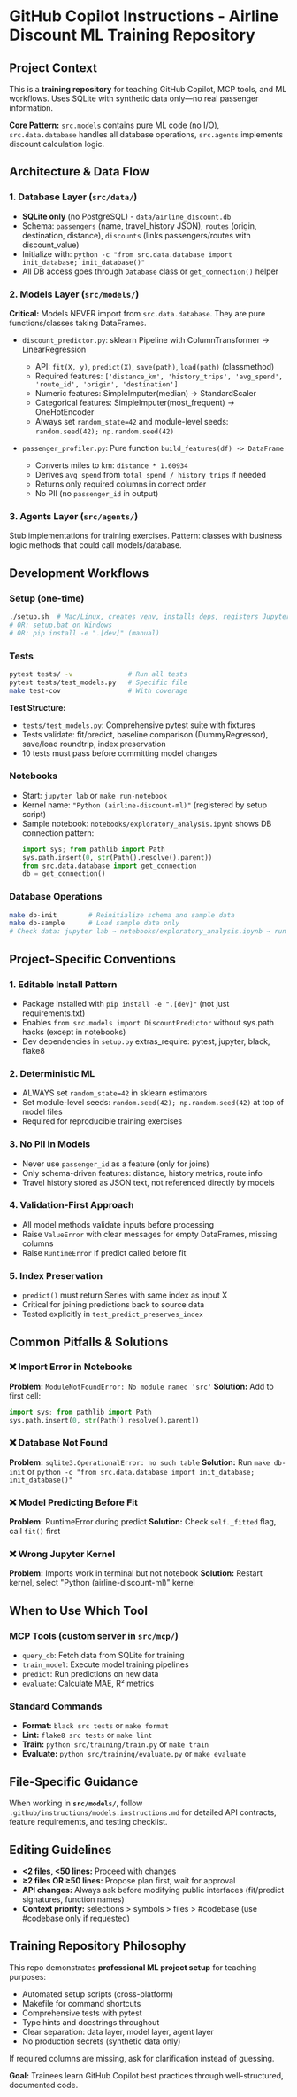 # GitHub Copilot Instructions - Airline Discount ML Training Repository

## Project Context
This is a **training repository** for teaching GitHub Copilot, MCP tools, and ML workflows. Uses SQLite with synthetic data only—no real passenger information.

**Core Pattern:** `src.models` contains pure ML code (no I/O), `src.data.database` handles all database operations, `src.agents` implements discount calculation logic.

## Architecture & Data Flow

### 1. Database Layer (`src/data/`)
- **SQLite only** (no PostgreSQL) - `data/airline_discount.db`
- Schema: `passengers` (name, travel_history JSON), `routes` (origin, destination, distance), `discounts` (links passengers/routes with discount_value)
- Initialize with: `python -c "from src.data.database import init_database; init_database()"`
- All DB access goes through `Database` class or `get_connection()` helper

### 2. Models Layer (`src/models/`)
**Critical:** Models NEVER import from `src.data.database`. They are pure functions/classes taking DataFrames.

- `discount_predictor.py`: sklearn Pipeline with ColumnTransformer → LinearRegression
  - API: `fit(X, y)`, `predict(X)`, `save(path)`, `load(path)` (classmethod)
  - Required features: `['distance_km', 'history_trips', 'avg_spend', 'route_id', 'origin', 'destination']`
  - Numeric features: SimpleImputer(median) → StandardScaler
  - Categorical features: SimpleImputer(most_frequent) → OneHotEncoder
  - Always set `random_state=42` and module-level seeds: `random.seed(42); np.random.seed(42)`

- `passenger_profiler.py`: Pure function `build_features(df) -> DataFrame`
  - Converts miles to km: `distance * 1.60934`
  - Derives `avg_spend` from `total_spend / history_trips` if needed
  - Returns only required columns in correct order
  - No PII (no `passenger_id` in output)

### 3. Agents Layer (`src/agents/`)
Stub implementations for training exercises. Pattern: classes with business logic methods that could call models/database.

## Development Workflows

### Setup (one-time)
```bash
./setup.sh  # Mac/Linux, creates venv, installs deps, registers Jupyter kernel, init DB
# OR: setup.bat on Windows
# OR: pip install -e ".[dev]" (manual)
```

### Tests
```bash
pytest tests/ -v              # Run all tests
pytest tests/test_models.py   # Specific file
make test-cov                 # With coverage
```

**Test Structure:**
- `tests/test_models.py`: Comprehensive pytest suite with fixtures
- Tests validate: fit/predict, baseline comparison (DummyRegressor), save/load roundtrip, index preservation
- 10 tests must pass before committing model changes

### Notebooks
- Start: `jupyter lab` or `make run-notebook`
- Kernel name: `"Python (airline-discount-ml)"` (registered by setup script)
- Sample notebook: `notebooks/exploratory_analysis.ipynb` shows DB connection pattern:
  ```python
  import sys; from pathlib import Path
  sys.path.insert(0, str(Path().resolve().parent))
  from src.data.database import get_connection
  db = get_connection()
  ```

### Database Operations
```bash
make db-init        # Reinitialize schema and sample data
make db-sample      # Load sample data only
# Check data: jupyter lab → notebooks/exploratory_analysis.ipynb → run cells
```

## Project-Specific Conventions

### 1. **Editable Install Pattern**
- Package installed with `pip install -e ".[dev]"` (not just requirements.txt)
- Enables `from src.models import DiscountPredictor` without sys.path hacks (except in notebooks)
- Dev dependencies in `setup.py` extras_require: pytest, jupyter, black, flake8

### 2. **Deterministic ML**
- ALWAYS set `random_state=42` in sklearn estimators
- Set module-level seeds: `random.seed(42); np.random.seed(42)` at top of model files
- Required for reproducible training exercises

### 3. **No PII in Models**
- Never use `passenger_id` as a feature (only for joins)
- Only schema-driven features: distance, history metrics, route info
- Travel history stored as JSON text, not referenced directly by models

### 4. **Validation-First Approach**
- All model methods validate inputs before processing
- Raise `ValueError` with clear messages for empty DataFrames, missing columns
- Raise `RuntimeError` if predict called before fit

### 5. **Index Preservation**
- `predict()` must return Series with same index as input X
- Critical for joining predictions back to source data
- Tested explicitly in `test_predict_preserves_index`

## Common Pitfalls & Solutions

### ❌ Import Error in Notebooks
**Problem:** `ModuleNotFoundError: No module named 'src'`
**Solution:** Add to first cell:
```python
import sys; from pathlib import Path
sys.path.insert(0, str(Path().resolve().parent))
```

### ❌ Database Not Found
**Problem:** `sqlite3.OperationalError: no such table`
**Solution:** Run `make db-init` or `python -c "from src.data.database import init_database; init_database()"`

### ❌ Model Predicting Before Fit
**Problem:** RuntimeError during predict
**Solution:** Check `self._fitted` flag, call `fit()` first

### ❌ Wrong Jupyter Kernel
**Problem:** Imports work in terminal but not notebook
**Solution:** Restart kernel, select "Python (airline-discount-ml)" kernel

## When to Use Which Tool

### MCP Tools (custom server in `src/mcp/`)
- `query_db`: Fetch data from SQLite for training
- `train_model`: Execute model training pipelines
- `predict`: Run predictions on new data
- `evaluate`: Calculate MAE, R² metrics

### Standard Commands
- **Format:** `black src tests` or `make format`
- **Lint:** `flake8 src tests` or `make lint`
- **Train:** `python src/training/train.py` or `make train`
- **Evaluate:** `python src/training/evaluate.py` or `make evaluate`

## File-Specific Guidance

When working in **`src/models/`**, follow `.github/instructions/models.instructions.md` for detailed API contracts, feature requirements, and testing checklist.

## Editing Guidelines

- **<2 files, <50 lines:** Proceed with changes
- **≥2 files OR ≥50 lines:** Propose plan first, wait for approval
- **API changes:** Always ask before modifying public interfaces (fit/predict signatures, function names)
- **Context priority:** selections > symbols > files > #codebase (use #codebase only if requested)

## Training Repository Philosophy

This repo demonstrates **professional ML project setup** for teaching purposes:
- Automated setup scripts (cross-platform)
- Makefile for command shortcuts
- Comprehensive tests with pytest
- Type hints and docstrings throughout
- Clear separation: data layer, model layer, agent layer
- No production secrets (synthetic data only)

If required columns are missing, ask for clarification instead of guessing.

**Goal:** Trainees learn GitHub Copilot best practices through well-structured, documented code.
